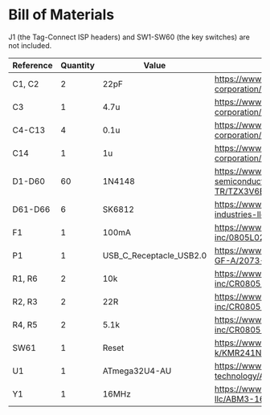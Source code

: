 # Bill of Materials

J1 (the Tag-Connect ISP headers) and SW1-SW60 (the key switches) are not included.

| Reference | Quantity | Value | Link |
| --- | --- | --- | --- |
| C1, C2 | 2 | 22pF | https://www.digikey.com/en/products/detail/avx-corporation/08055C220JAT2A/1602912 |
| C3 | 1 | 4.7u | https://www.digikey.com/en/products/detail/avx-corporation/08056D475KAT2A/563526 |
| C4-C13 | 4 | 0.1u | https://www.digikey.com/en/products/detail/avx-corporation/08053D104KAT2A/2345252 |
| C14 | 1 | 1u | https://www.digikey.com/en/products/detail/avx-corporation/0805DC105KAT2A/11245462 |
| D1-D60 | 60 | 1N4148 | https://www.digikey.com/product-detail/en/vishay-semiconductor-diodes-division/TZX3V6B-TR/TZX3V6B-TRGICT-ND/9601328 |
| D61-D66 | 6 | SK6812 | https://www.digikey.com/en/products/detail/adafruit-industries-llc/1655/5154679 |
| F1 | 1 | 100mA | https://www.digikey.com/en/products/detail/littelfuse-inc/0805L020YR/1212820 |
| P1 | 1 | USB_C_Receptacle_USB2.0 | https://www.digikey.com/product-detail/en/USB4085-GF-A/2073-USB4085-GF-ACT-ND/9859733 |
| R1, R6 | 2 | 10k | https://www.digikey.com/en/products/detail/bourns-inc/CR0805-FX-1002ELF/3593209 |
| R2, R3 | 2 | 22R | https://www.digikey.com/en/products/detail/bourns-inc/CR0805-FX-22R0ELF/3784764 |
| R4, R5 | 2 | 5.1k | https://www.digikey.com/en/products/detail/bourns-inc/CR0805-FX-5101ELF/3784995 |
| SW61 | 1 | Reset | https://www.digikey.com/en/products/detail/c-k/KMR241NG-LFS/2176486 |
| U1 | 1 | ATmega32U4-AU | https://www.digikey.com/en/products/detail/microchip-technology/ATMEGA32U4-AU/1914602 |
| Y1 | 1 | 16MHz | https://www.digikey.com/en/products/detail/abracon-llc/ABM3-16-000MHZ-B2-T/675298 |
